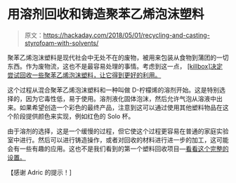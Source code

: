 # 用溶剂回收和铸造聚苯乙烯泡沫塑料

> 原文：<https://hackaday.com/2018/05/01/recycling-and-casting-styrofoam-with-solvents/>

聚苯乙烯泡沫塑料是现代社会中无处不在的废物，被用来包装从食物到蒲团的一切东西。作为废物流，这也不是最容易处理的事情。考虑到这一点， [[killbox]决定尝试回收一些聚苯乙烯泡沫塑料，让它得到更好的利用。](http://www.instructables.com/id/Recycling-Styrofoam-EPS-Into-Castable-Styrene-Plas/) 

这个过程从混合聚苯乙烯泡沫塑料和一种叫做 D-柠檬烯的溶剂开始。这是特别选择的，因为它毒性低，易于使用。溶剂液化固体泡沫，然后允许气泡从溶液中出来。如果希望创造一个彩色的最终产品，注意到这可以通过使用其他塑料物品在这个阶段提供颜色来实现，例如红色的 Solo 杯。

由于溶剂的选择，这是一个缓慢的过程，但它使这个过程更容易在普通的家庭实验室中进行。然后可以进行铸造操作，或者对回收的材料进行进一步的加工，这可能会有一些有趣的应用。这也不是我们看到的第一个塑料回收项目—[看看这个完整的设置。](https://hackaday.com/2014/02/06/plastic-recycling-at-home-promises-a-revolution-in-local-plastic-production/)

【感谢 Adric 的提示！]